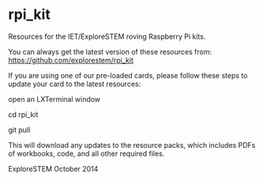 rpi_kit
=======

Resources for the IET/ExploreSTEM roving Raspberry Pi kits.

You can always get the latest version of these resources from:
https://github.com/explorestem/rpi_kit

If you are using one of our pre-loaded cards, please follow these
steps to update your card to the latest resources:

open an LXTerminal window

cd rpi_kit

git pull

This will download any updates to the resource packs, which
includes PDFs of workbooks, code, and all other required files.

ExploreSTEM
October 2014

